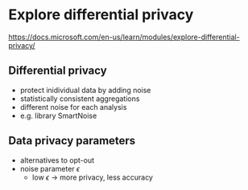 # Explore differential privacy
<https://docs.microsoft.com/en-us/learn/modules/explore-differential-privacy/>

## Differential privacy
- protect inidividual data by adding noise
- statistically consistent aggregations
- different noise for each analysis
- e.g. library SmartNoise

## Data privacy parameters
- alternatives to opt-out
- noise parameter $\epsilon$
  - low $\epsilon$ -> more privacy, less accuracy